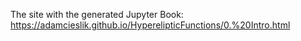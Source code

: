 The site with the generated Jupyter Book:  
https://adamcieslik.github.io/HyperelipticFunctions/0.%20Intro.html
